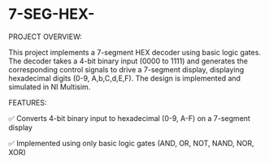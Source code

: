 # 7-SEG-HEX-
PROJECT OVERVIEW:

This project implements a 7-segment HEX decoder using basic logic gates. The decoder takes a 4-bit binary input (0000 to 1111) and generates the corresponding control signals to drive a 7-segment display, displaying hexadecimal digits (0-9, A,b,C,d,E,F). The design is implemented and simulated in NI Multisim.

FEATURES:

✅ Converts 4-bit binary input to hexadecimal (0-9, A-F) on a 7-segment display

✅ Implemented using only basic logic gates (AND, OR, NOT, NAND, NOR, XOR)
